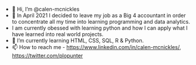 - 👋 Hi, I’m @calen-mcnickles
- 👀 In April 2021 I decided to leave my job as a Big 4 accountant in order to concentrate all my time into learning programming and data analytics.
-  I am currently obessed with learning python and how I can apply what I have learned into real world projects. 
- 🌱 I’m currently learning HTML, CSS, SQL, R & Python.
- 📫 How to reach me - https://www.linkedin.com/in/calen-mcnickles/, https://twitter.com/plopunter

<!---
calen-mcnickles/calen-mcnickles is a ✨ special ✨ repository because its `README.md` (this file) appears on your GitHub profile.
You can click the Preview link to take a look at your changes.
--->
